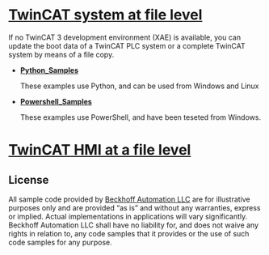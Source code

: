 # [TwinCAT system  at file level](https://infosys.beckhoff.com/content/1033/tc3_grundlagen/10696055051.html?id=2628406925900354307)

If no TwinCAT 3 development environment (XAE) is available, you can update the boot data of a TwinCAT PLC system or a complete TwinCAT system by means of a file copy.


* **[Python_Samples](Python_Samples/README.md)**
    
    These examples use Python, and can be used from Windows and Linux

* **[Powershell_Samples](Powershell_Samples/README.md)**
    
    These examples use PowerShell, and have been teseted from Windows.

# [TwinCAT HMI at a file level](https://infosys.beckhoff.com/content/1033/te2000_tc3_hmi_engineering/6822746891.html?id=3928874563252825741)

## License

All sample code provided by [Beckhoff Automation LLC](https://www.beckhoff.com/en-us/) are for illustrative purposes only and are provided “as is” and without any warranties, express or implied. Actual implementations in applications will vary significantly. Beckhoff Automation LLC shall have no liability for, and does not waive any rights in relation to, any code samples that it provides or the use of such code samples for any purpose.
